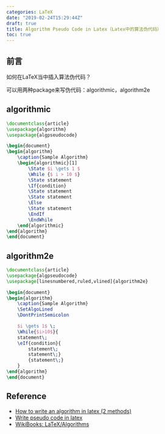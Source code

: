 ```yaml
---
categories: LaTeX
date: "2019-02-24T15:29:44Z"
draft: true
title: Algorithm Pseudo Code in Latex（Latex中的算法伪代码）
toc: true
---
```


## 前言

如何在LaTeX当中插入算法伪代码？

可以用两种package来写伪代码：algorithmic，algorithm2e

## algorithmic

```latex
\documentclass{article}
\usepackage{algorithm}
\usepackage{algpseudocode}

\begin{document}
\begin{algorithm}
    \caption{Sample Algorithm}
    \begin{algorithmic}[1]
        \State $i \gets 1 $
        \While {$ i > 10 $}
        \State statement
        \If{condition}
        \State statement
        \State statement
        \Else
        \State statement
        \EndIf
        \EndWhile
    \end{algorithmic}
\end{algorithm}
\end{document}
```

## algorithm2e

```latex
\documentclass{article}
\usepackage{algpseudocode}
\usepackage[linesnumbered,ruled,vlined]{algorithm2e}

\begin{document}
\begin{algorithm}
    \caption{Sample Algorithm}
    \SetAlgoLined
    \DontPrintSemicolon

    $i \gets 1$ \;
    \While{$i>10$}{
    statement\;
    \eIf{condition}{
        statement\;
        statement\;}
        {statement\;}
    }
\end{algorithm}
\end{document}
```

## Reference

* [How to write an algorithm in latex (2 methods)](https://www.youtube.com/watch?v=l7Z7tvCkQrg)
* [Write pseudo code in latex](https://tex.stackexchange.com/questions/163768/write-pseudo-code-in-latex)
* [WikiBooks: LaTeX/Algorithms](https://en.wikibooks.org/wiki/LaTeX/Algorithms)